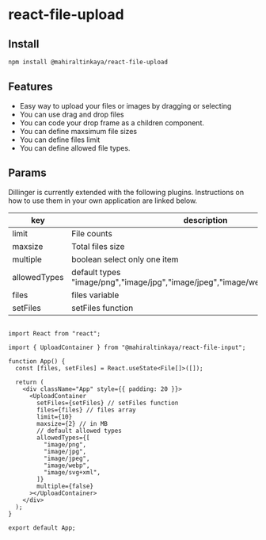 # react-file-upload

## Install

```sh
npm install @mahiraltinkaya/react-file-upload
```

## Features

- Easy way to upload your files or images by dragging or selecting
- You can use drag and drop files
- You can code your drop frame as a children component.
- You can define maxsimum file sizes
- You can define files limit
- You can define allowed file types.

## Params

Dillinger is currently extended with the following plugins.
Instructions on how to use them in your own application are linked below.

| key          | description                                                                     | required |
| ------------ | ------------------------------------------------------------------------------- | -------- |
| limit        | File counts                                                                     | optional |
| maxsize      | Total files size                                                                | optional |
| multiple     | boolean select only one item                                                    | optional |
| allowedTypes | default types "image/png","image/jpg","image/jpeg","image/webp","image/svg+xml" | optional |
| files        | files variable                                                                  | required |
| setFiles     | setFiles function                                                               | required |

```

import React from "react";

import { UploadContainer } from "@mahiraltinkaya/react-file-input";

function App() {
  const [files, setFiles] = React.useState<File[]>([]);

  return (
    <div className="App" style={{ padding: 20 }}>
      <UploadContainer
        setFiles={setFiles} // setFiles function
        files={files} // files array
        limit={10}
        maxsize={2} // in MB
        // default allowed types
        allowedTypes={[
          "image/png",
          "image/jpg",
          "image/jpeg",
          "image/webp",
          "image/svg+xml",
        ]}
        multiple={false}
      ></UploadContainer>
    </div>
  );
}

export default App;

```
